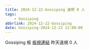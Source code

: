 ```yaml
---
title: 2024-12-22-Gossiping 違規 0 人
tags:
    - Gossiping
abbrlink: 2024-12-22-Gossiping
date: Gossiping-2024-12-22 12:00:00
---
```

Gossiping 板 [板規連結](https://www.ptt.cc/bbs/Gossiping/M.1637425085.A.07D.html)
昨天違規 0 人
